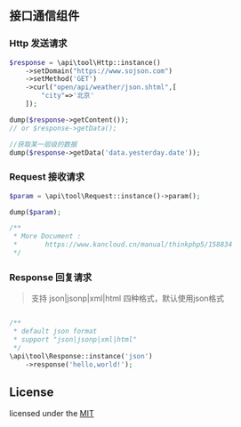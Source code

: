 ## 接口通信组件

### Http 发送请求

```php
$response = \api\tool\Http::instance()
    ->setDomain("https://www.sojson.com")
    ->setMethod('GET')
    ->curl("open/api/weather/json.shtml",[
        "city"=>'北京'
    ]);

dump($response->getContent());
// or $response->getData();

//获取某一层级的数据
dump($response->getData('data.yesterday.date'));
```


### Request 接收请求

```php
$param = \api\tool\Request::instance()->param();

dump($param);

/**
 * More Document :
 *       https://www.kancloud.cn/manual/thinkphp5/158834
 */
```

### Response 回复请求
> 支持 json|jsonp|xml|html 四种格式，默认使用json格式

```php

/**
 * default json format
 * support "json|jsonp|xml|html"
 */
\api\tool\Response::instance('json')
    ->response('hello,world!');

```


## License
licensed under the [MIT](https://rem.mit-license.org/)